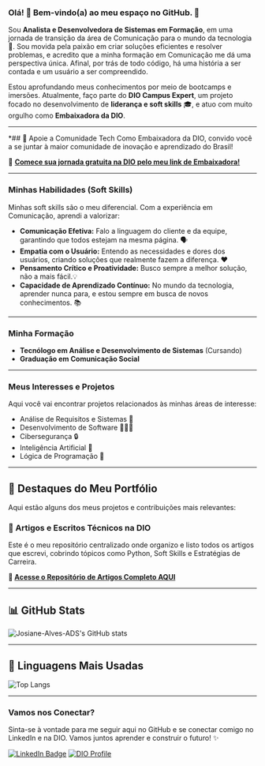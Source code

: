 ### Olá! 👋 Bem-vindo(a) ao meu espaço no GitHub. 🚀

Sou **Analista e Desenvolvedora de Sistemas em Formação**, em uma jornada de transição da área de Comunicação para o mundo da tecnologia 🌉. Sou movida pela paixão em criar soluções eficientes e resolver problemas, e acredito que a minha formação em Comunicação me dá uma perspectiva única. Afinal, por trás de todo código, há uma história a ser contada e um usuário a ser compreendido.

Estou aprofundando meus conhecimentos por meio de bootcamps e imersões. Atualmente, faço parte do **DIO Campus Expert**, um projeto focado no desenvolvimento de **liderança e soft skills** 🎓, e atuo com muito orgulho como **Embaixadora da DIO**.

---

*## 🤝 Apoie a Comunidade Tech
Como Embaixadora da DIO, convido você a se juntar à maior comunidade de inovação e aprendizado do Brasil!

🔗 **[Comece sua jornada gratuita na DIO pelo meu link de Embaixadora!](https://www.dio.me/sign-up?ref=H7FBXZGBK1)**

---

### Minhas Habilidades (Soft Skills)

Minhas soft skills são o meu diferencial. Com a experiência em Comunicação, aprendi a valorizar:

* **Comunicação Efetiva:** Falo a linguagem do cliente e da equipe, garantindo que todos estejam na mesma página. 🗣️
* **Empatia com o Usuário:** Entendo as necessidades e dores dos usuários, criando soluções que realmente fazem a diferença. ❤️
* **Pensamento Crítico e Proatividade:** Busco sempre a melhor solução, não a mais fácil.💡
* **Capacidade de Aprendizado Contínuo:** No mundo da tecnologia, aprender nunca para, e estou sempre em busca de novos conhecimentos. 📚

---

### Minha Formação

* **Tecnólogo em Análise e Desenvolvimento de Sistemas** (Cursando)
* **Graduação em Comunicação Social**

---

### Meus Interesses e Projetos

Aqui você vai encontrar projetos relacionados às minhas áreas de interesse:

* Análise de Requisitos e Sistemas 📝
* Desenvolvimento de Software 🧑🏼‍💻
* Cibersegurança 🔒
* Inteligência Artificial 🤖
* Lógica de Programação 🧠


---

## 🚀 Destaques do Meu Portfólio

Aqui estão alguns dos meus projetos e contribuições mais relevantes:

### 📝 Artigos e Escritos Técnicos na DIO
Este é o meu repositório centralizado onde organizo e listo todos os artigos que escrevi, cobrindo tópicos como Python, Soft Skills e Estratégias de Carreira.

**🔗 [Acesse o Repositório de Artigos Completo AQUI](https://github.com/Josiane-Alves-ADS/artigos-dio)** 

---

## 📊 GitHub Stats

![Josiane-Alves-ADS's GitHub stats](https://github-readme-stats.vercel.app/api?username=Josiane-Alves-ADS&show_icons=true&theme=dark)

---

## 🧠 Linguagens Mais Usadas

![Top Langs](https://github-readme-stats.vercel.app/api/top-langs/?username=Josiane-Alves-ADS&layout=compact&theme=dark)

---

### Vamos nos Conectar?

Sinta-se à vontade para me seguir aqui no GitHub e se conectar comigo no LinkedIn e na DIO. Vamos juntos aprender e construir o futuro! ✨

[![LinkedIn Badge](https://img.shields.io/badge/-LinkedIn-blue?style=flat&logo=linkedin&logoColor=white)](https://www.linkedin.com/in/josiane-alves-565017367)
[![DIO Profile](https://img.shields.io/badge/DIO-Profile-green?style=flat&logo=link&logoColor=white)](https://web.dio.me/users/josianealves_ads?tab=skills&page=1)

